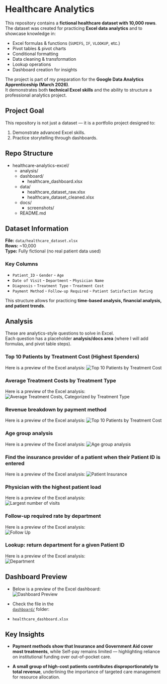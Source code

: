 # Healthcare Analytics

This repository contains a **fictional healthcare dataset with 10,000 rows**.  
The dataset was created for practicing **Excel data analytics** and to showcase knowledge in:

- Excel formulas & functions (`SUMIFS`, `IF`, `VLOOKUP`, etc.)
- Pivot tables & pivot charts
- Conditional formatting
- Data cleaning & transformation
- Lookup operations
- Dashboard creation for insights

The project is part of my preparation for the **Google Data Analytics Apprenticeship (March 2026)**.  
It demonstrates both **technical Excel skills** and the ability to structure a professional analytics project.

## Project Goal

This repository is not just a dataset — it is a portfolio project designed to:
1. Demonstrate advanced Excel skills.
2. Practice storytelling through dashboards.

## Repo Structure
- healthcare-analytics-excel/
  - analysis/
  - dashboard/
    - healthcare_dashboard.xlsx
  - data/
    - healthcare_dataset_raw.xlsx
    - healthcare_dataset_cleaned.xlsx
  - docs/
    - screenshots/
  - README.md

## Dataset Information

**File:** `data/healthcare_dataset.xlsx`  
**Rows:** ~10,000  
**Type:** Fully fictional (no real patient data used)  

### Key Columns
- `Patient_ID`      - `Gender`             - `Age`
- `Date of Visit`   - `Department`         - `Physician Name`   
- `Diagnosis`       - `Treatment Type`     - `Treatment Cost` 
- `Payment Method`  - `Follow-up Required` - `Patient Satisfaction Rating`

This structure allows for practicing **time-based analysis, financial analysis, and patient trends**.

## Analysis

These are analytics-style questions to solve in Excel.  
Each question has a placeholder **analysis/docs area** (where I will add formulas, and pivot table steps).  

### Top 10 Patients by Treatment Cost (Highest Spenders)

Here is a preview of the Excel analysis:
![Top 10 Patients by Treatment Cost](docs/screenshots/top10_cost_spenders.png)


### Average Treatment Costs by Treatment Type

Here is a preview of the Excel analysis:
![Average Treatment Costs, Categorized by Treatment Type](docs/screenshots/Avg_treat_cost.png)

### Revenue breakdown by payment method

Here is a preview of the Excel analysis:
![Top 10 Patients by Treatment Cost](docs/screenshots/Sum_Treat_Cos_Pay_Met.png)

### Age group analysis

Here is a preview of the Excel analysis: 
![Age group analysis](docs/screenshots/Age_group_analysis.png)

### Find the insurance provider of a patient when their Patient ID is entered 

Here is a preview of the Excel analysis: 
![Patient Insurance](docs/screenshots/patient_insurance.png)

### Physician with the highest patient load 
  
Here is a preview of the Excel analysis:   
![Largest number of visits](docs/screenshots/largest_num_of_visits.png)

### Follow-up required rate by department

Here is a preview of the Excel analysis:   
![Follow Up](docs/screenshots/FollowUp.png)

### Lookup: return department for a given Patient ID

Here is a preview of the Excel analysis:   
![Department](docs/screenshots/return_patient’s_dept_id.png)

## Dashboard Preview  

- Below is a preview of the Excel dashboard:  
![Dashboard Preview](docs/screenshots/healthcare_dashboard.png)

- Check the file in the  
[`dashboard/`](dashboard/) folder:  

- `healthcare_dashboard.xlsx`

## Key Insights  

- **Payment methods show that Insurance and Government Aid cover most treatments**, while Self-pay remains limited — highlighting reliance on institutional funding over out-of-pocket care.  

- **A small group of high-cost patients contributes disproportionately to total revenue**, underlining the importance of targeted care management for resource allocation.  

